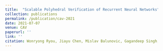 ```yaml
---
title:  "Scalable Polyhedral Verification of Recurrent Neural Networks"
collection: publications
permalink: /publication/cav-2021
date: 2021-07-07
venue: CAV
paperurl: ''
link: ''
citation: Wonryong Ryou, Jiayu Chen, Mislav Balunovic, Gagandeep Singh, Andrei Dan, Martin Vechev, CAV 2021.
---
```

